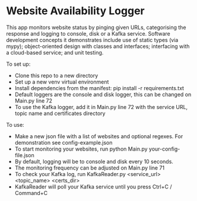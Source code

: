 # Website Availability Logger

This app monitors website status by pinging given URLs, categorising the response and logging to console, disk or a Kafka service. Software development concepts it demonstrates include use of static types (via mypy); object-oriented design with classes and interfaces; interfacing with a cloud-based service; and unit testing.

To set up:
- Clone this repo to a new directory
- Set up a new venv virtual environment
- Install dependencies from the manifest: pip install -r requirements.txt
- Default loggers are the console and disk logger, this can be changed on Main.py line 72
- To use the Kafka logger, add it in Main.py line 72 with the service URL, topic name and certificates directory

To use:
- Make a new json file with a list of websites and optional regexes. For demonstration see config-example.json
- To start monitoring your websites, run python Main.py your-config-file.json
- By default, logging will be to console and disk every 10 seconds.
- The monitoring frequency can be adjusted on Main.py line 71
- To check your Kafka log, run KafkaReader.py <service_url> <topic_name> <certs_dir>
- KafkaReader will poll your Kafka service until you press Ctrl+C / Command+C